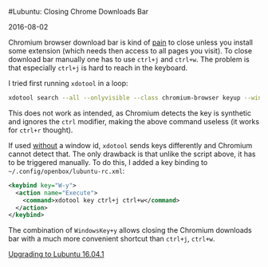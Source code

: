 #Lubuntu: Closing Chrome Downloads Bar

2016-08-02

<!--- tags: linux -->

Chromium browser download bar is kind of [pain](https://superuser.com/questions/111675/google-chrome-auto-close-download-bar/325787) to close unless you install some extension (which needs then access to all pages you visit). To close download bar manually one has to use `ctrl+j` and `ctrl+w`. The problem is that especially `ctrl+j` is hard to reach in the keyboard.

I tried first running `xdotool` in a loop:

```bash
xdotool search --all --onlyvisible --class chromium-browser keyup --window %@ ctrl+j ctrl+w
```

This does not work as intended, as Chromium detects the key is synthetic and ignores the `ctrl` modifier, making the above command useless (it works for `ctrl+r` thought). 

If used [without](https://unix.stackexchange.com/questions/214909/xdotool-does-not-send-keys) a window id, `xdotool` sends keys differently and Chromium cannot detect that. The only drawback is that unlike the script above, it has to be triggered manually. To do this, I added a key binding to `~/.config/openbox/lubuntu-rc.xml`:

```xml
<keybind key="W-y">
  <action name="Execute">
    <command>xdotool key ctrl+j ctrl+w</command>
  </action>
</keybind>
```

The combination of `WindowsKey+y` allows closing the Chromium downloads bar with a much more convenient shortcut than `ctrl+j`, `ctrl+w`.

<ins class='nfooter'><a rel='next' id='fnext' href='#blog/2016/2016-07-30-Upgrading-to-Lubuntu-16.04.1.md'>Upgrading to Lubuntu 16.04.1</a></ins>
